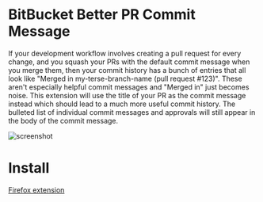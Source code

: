 # BitBucket Better PR Commit Message

If your development workflow involves creating a pull request for every change, and you squash your PRs with the default commit message when you merge them, then your commit history has a bunch of entries that all look like "Merged in my-terse-branch-name (pull request #123)". These aren't especially helpful commit messages and "Merged in" just becomes noise. This extension will use the title of your PR as the commit message instead which should lead to a much more useful commit history. The bulleted list of individual commit messages and approvals will still appear in the body of the commit message.

![screenshot](https://raw.githubusercontent.com/reywood/bitbucket-pr-commit-message/master/images/screen-shot-1.png)

# Install

[Firefox extension](https://addons.mozilla.org/en-US/firefox/addon/bitbucket-better-pr-commit-msg/)
